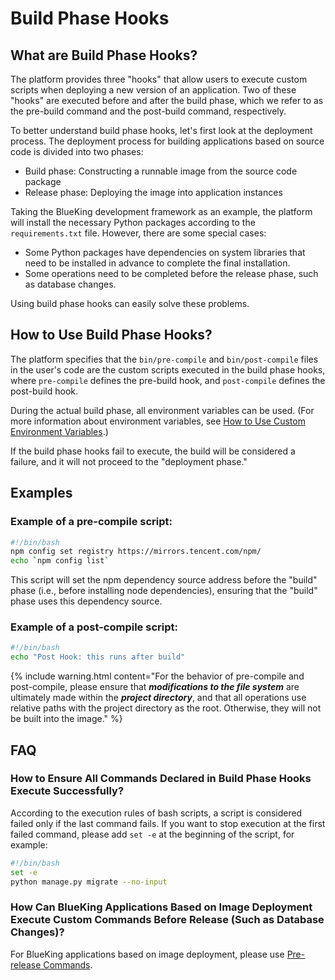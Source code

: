 # Build Phase Hooks

## What are Build Phase Hooks?

The platform provides three "hooks" that allow users to execute custom scripts when deploying a new version of an application. Two of these "hooks" are executed before and after the build phase, which we refer to as the pre-build command and the post-build command, respectively.

To better understand build phase hooks, let's first look at the deployment process.
The deployment process for building applications based on source code is divided into two phases:

- Build phase: Constructing a runnable image from the source code package
- Release phase: Deploying the image into application instances

Taking the BlueKing development framework as an example, the platform will install the necessary Python packages according to the `requirements.txt` file. However, there are some special cases:

- Some Python packages have dependencies on system libraries that need to be installed in advance to complete the final installation.
- Some operations need to be completed before the release phase, such as database changes.

Using build phase hooks can easily solve these problems.

## How to Use Build Phase Hooks?

The platform specifies that the `bin/pre-compile` and `bin/post-compile` files in the user's code are the custom scripts executed in the build phase hooks, where `pre-compile` defines the pre-build hook, and `post-compile` defines the post-build hook.

During the actual build phase, all environment variables can be used. (For more information about environment variables, see [How to Use Custom Environment Variables](./custom_configvars.md).)

If the build phase hooks fail to execute, the build will be considered a failure, and it will not proceed to the "deployment phase."

## Examples

### Example of a pre-compile script:

```bash
#!/bin/bash
npm config set registry https://mirrors.tencent.com/npm/
echo `npm config list`
```

This script will set the npm dependency source address before the "build" phase (i.e., before installing node dependencies), ensuring that the "build" phase uses this dependency source.

### Example of a post-compile script:

```bash
#!/bin/bash
echo "Post Hook: this runs after build"
```

{% include warning.html content="For the behavior of pre-compile and post-compile, please ensure that ***modifications to the file system*** are ultimately made within the ***project directory***, and that all operations use relative paths with the project directory as the root. Otherwise, they will not be built into the image." %}

## FAQ

### How to Ensure All Commands Declared in Build Phase Hooks Execute Successfully?

According to the execution rules of bash scripts, a script is considered failed only if the last command fails. If you want to stop execution at the first failed command, please add `set -e` at the beginning of the script, for example:

```bash
#!/bin/bash
set -e
python manage.py migrate --no-input
```

### How Can BlueKing Applications Based on Image Deployment Execute Custom Commands Before Release (Such as Database Changes)?

For BlueKing applications based on image deployment, please use [Pre-release Commands](./release_hooks.md).
